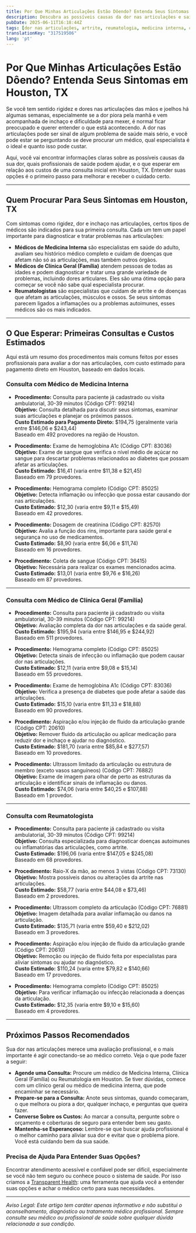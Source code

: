 ```yaml
---
title: Por Que Minhas Articulações Estão Dôendo? Entenda Seus Sintomas em Houston, TX  
description: Descubra as possíveis causas da dor nas articulações e saiba a quem procurar, além dos custos estimados dos cuidados em Houston, TX.  
pubDate: 2025-06-11T16:18:44Z
tags: [dor nas articulações, artrite, reumatologia, medicina interna, clínica geral, saúde em Houston, custos de saúde]
translationKey: "317519506"
lang: 'pt'
---
```


# Por Que Minhas Articulações Estão Dôendo? Entenda Seus Sintomas em Houston, TX

Se você tem sentido rigidez e dores nas articulações das mãos e joelhos há algumas semanas, especialmente se a dor piora pela manhã e vem acompanhada de inchaço e dificuldade para mexer, é normal ficar preocupado e querer entender o que está acontecendo. A dor nas articulações pode ser sinal de algum problema de saúde mais sério, e você pode estar se perguntando se deve procurar um médico, qual especialista é o ideal e quanto isso pode custar.

Aqui, você vai encontrar informações claras sobre as possíveis causas da sua dor, quais profissionais de saúde podem ajudar, e o que esperar em relação aos custos de uma consulta inicial em Houston, TX. Entender suas opções é o primeiro passo para melhorar e receber o cuidado certo.

---

## Quem Procurar Para Seus Sintomas em Houston, TX

Com sintomas como rigidez, dor e inchaço nas articulações, certos tipos de médicos são indicados para sua primeira consulta. Cada um tem um papel importante para diagnosticar e tratar problemas nas articulações:

- **Médicos de Medicina Interna** são especialistas em saúde do adulto, avaliam seu histórico médico completo e cuidam de doenças que afetam não só as articulações, mas também outros órgãos.
- **Médicos de Clínica Geral (Família)** atendem pessoas de todas as idades e podem diagnosticar e tratar uma grande variedade de problemas, incluindo dores articulares. Eles são uma ótima opção para começar se você não sabe qual especialista procurar.
- **Reumatologistas** são especialistas que cuidam de artrite e de doenças que afetam as articulações, músculos e ossos. Se seus sintomas parecem ligados a inflamações ou a problemas autoimunes, esses médicos são os mais indicados.

---

## O Que Esperar: Primeiras Consultas e Custos Estimados

Aqui está um resumo dos procedimentos mais comuns feitos por esses profissionais para avaliar a dor nas articulações, com custo estimado para pagamento direto em Houston, baseado em dados locais.

### Consulta com Médico de Medicina Interna

- **Procedimento:** Consulta para paciente já cadastrado ou visita ambulatorial, 30-39 minutos (Código CPT: 99214)  
  **Objetivo:** Consulta detalhada para discutir seus sintomas, examinar suas articulações e planejar os próximos passos.  
  **Custo Estimado para Pagamento Direto:** $194,75 (geralmente varia entre $146,06 e $243,44)  
  Baseado em 492 provedores na região de Houston.

- **Procedimento:** Exame de hemoglobina A1c (Código CPT: 83036)  
  **Objetivo:** Exame de sangue que verifica o nível médio de açúcar no sangue para descartar problemas relacionados ao diabetes que possam afetar as articulações.  
  **Custo Estimado:** $16,41 (varia entre $11,38 e $21,45)  
  Baseado em 79 provedores.

- **Procedimento:** Hemograma completo (Código CPT: 85025)  
  **Objetivo:** Detecta inflamação ou infecção que possa estar causando dor nas articulações.  
  **Custo Estimado:** $12,30 (varia entre $9,11 e $15,49)  
  Baseado em 42 provedores.

- **Procedimento:** Dosagem de creatinina (Código CPT: 82570)  
  **Objetivo:** Avalia a função dos rins, importante para saúde geral e segurança no uso de medicamentos.  
  **Custo Estimado:** $8,90 (varia entre $6,06 e $11,74)  
  Baseado em 16 provedores.

- **Procedimento:** Coleta de sangue (Código CPT: 36415)  
  **Objetivo:** Necessária para realizar os exames mencionados acima.  
  **Custo Estimado:** $13,01 (varia entre $9,76 e $16,26)  
  Baseado em 87 provedores.

---

### Consulta com Médico de Clínica Geral (Família)

- **Procedimento:** Consulta para paciente já cadastrado ou visita ambulatorial, 30-39 minutos (Código CPT: 99214)  
  **Objetivo:** Avaliação completa da dor nas articulações e da saúde geral.  
  **Custo Estimado:** $195,94 (varia entre $146,95 e $244,92)  
  Baseado em 511 provedores.

- **Procedimento:** Hemograma completo (Código CPT: 85025)  
  **Objetivo:** Detecta sinais de infecção ou inflamação que podem causar dor nas articulações.  
  **Custo Estimado:** $12,11 (varia entre $9,08 e $15,14)  
  Baseado em 55 provedores.

- **Procedimento:** Exame de hemoglobina A1c (Código CPT: 83036)  
  **Objetivo:** Verifica a presença de diabetes que pode afetar a saúde das articulações.  
  **Custo Estimado:** $15,10 (varia entre $11,33 e $18,88)  
  Baseado em 90 provedores.

- **Procedimento:** Aspiração e/ou injeção de fluido da articulação grande (Código CPT: 20610)  
  **Objetivo:** Remover fluido da articulação ou aplicar medicação para reduzir dor e inchaço e ajudar no diagnóstico.  
  **Custo Estimado:** $181,70 (varia entre $85,84 e $277,57)  
  Baseado em 10 provedores.

- **Procedimento:** Ultrassom limitado da articulação ou estrutura de membro (exceto vasos sanguíneos) (Código CPT: 76882)  
  **Objetivo:** Exame de imagem para olhar de perto as estruturas da articulação e identificar sinais de inflamação ou danos.  
  **Custo Estimado:** $74,06 (varia entre $40,25 e $107,88)  
  Baseado em 1 provedor.

---

### Consulta com Reumatologista

- **Procedimento:** Consulta para paciente já cadastrado ou visita ambulatorial, 30-39 minutos (Código CPT: 99214)  
  **Objetivo:** Consulta especializada para diagnosticar doenças autoimunes ou inflamatórias das articulações, como artrite.  
  **Custo Estimado:** $196,06 (varia entre $147,05 e $245,08)  
  Baseado em 68 provedores.

- **Procedimento:** Raio-X da mão, ao menos 3 vistas (Código CPT: 73130)  
  **Objetivo:** Mostra possíveis danos ou alterações da artrite nas articulações.  
  **Custo Estimado:** $58,77 (varia entre $44,08 e $73,46)  
  Baseado em 2 provedores.

- **Procedimento:** Ultrassom completo da articulação (Código CPT: 76881)  
  **Objetivo:** Imagem detalhada para avaliar inflamação ou danos na articulação.  
  **Custo Estimado:** $135,71 (varia entre $59,40 e $212,02)  
  Baseado em 3 provedores.

- **Procedimento:** Aspiração e/ou injeção de fluido da articulação grande (Código CPT: 20610)  
  **Objetivo:** Remoção ou injeção de fluido feita por especialistas para aliviar sintomas ou ajudar no diagnóstico.  
  **Custo Estimado:** $110,24 (varia entre $79,82 e $140,66)  
  Baseado em 17 provedores.

- **Procedimento:** Hemograma completo (Código CPT: 85025)  
  **Objetivo:** Para verificar inflamação ou infecção relacionada a doenças da articulação.  
  **Custo Estimado:** $12,35 (varia entre $9,10 e $15,60)  
  Baseado em 4 provedores.

---

## Próximos Passos Recomendados

Sua dor nas articulações merece uma avaliação profissional, e o mais importante é agir conectando-se ao médico correto. Veja o que pode fazer a seguir:

- **Agende uma Consulta:** Procure um médico de Medicina Interna, Clínica Geral (Família) ou Reumatologia em Houston. Se tiver dúvidas, comece com um clínico geral ou médico de medicina interna, que pode encaminhar se necessário.
- **Prepare-se para a Consulta:** Anote seus sintomas, quando começaram, o que melhora ou piora a dor, qualquer inchaço, e perguntas que queira fazer.
- **Converse Sobre os Custos:** Ao marcar a consulta, pergunte sobre o orçamento e coberturas de seguro para entender bem seu gasto.
- **Mantenha-se Esperançoso:** Lembre-se que buscar ajuda profissional é o melhor caminho para aliviar sua dor e evitar que o problema piore. Você está cuidando bem da sua saúde.

### Precisa de Ajuda Para Entender Suas Opções?

Encontrar atendimento acessível e confiável pode ser difícil, especialmente se você não tem seguro ou conhece pouco o sistema de saúde. Por isso criamos a [Transparent Health](https://transparenthealth.ai): uma ferramenta que ajuda você a entender suas opções e achar o médico certo para suas necessidades.

---

*Aviso Legal: Este artigo tem caráter apenas informativo e não substitui o aconselhamento, diagnóstico ou tratamento médico profissional. Sempre consulte seu médico ou profissional de saúde sobre qualquer dúvida relacionada a sua condição.*
